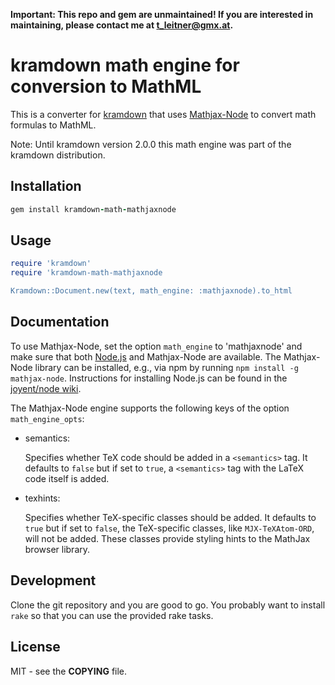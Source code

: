 **Important: This repo and gem are unmaintained! If you are interested in
maintaining, please contact me at <t_leitner@gmx.at>.**

# kramdown math engine for conversion to MathML

This is a converter for [kramdown](https://kramdown.gettalong.org) that uses
[Mathjax-Node](https://github.com/mathjax/MathJax-node) to convert math
formulas to MathML.

Note: Until kramdown version 2.0.0 this math engine was part of the kramdown
distribution.


## Installation

~~~ruby
gem install kramdown-math-mathjaxnode
~~~


## Usage

~~~ruby
require 'kramdown'
require 'kramdown-math-mathjaxnode

Kramdown::Document.new(text, math_engine: :mathjaxnode).to_html
~~~


## Documentation

To use Mathjax-Node, set the option `math_engine` to 'mathjaxnode' and make sure that both
[Node.js](https://nodejs.org/) and Mathjax-Node are available. The Mathjax-Node library can be
installed, e.g., via npm by running `npm install -g mathjax-node`. Instructions for installing
Node.js can be found in the [joyent/node wiki](https://github.com/joyent/node/wiki/Installation).

The Mathjax-Node engine supports the following keys of the option `math_engine_opts`:

* semantics:

  Specifies whether TeX code should be added in a `<semantics>` tag. It defaults to `false` but if
  set to `true`, a `<semantics>` tag with the LaTeX code itself is added.

* texhints:

  Specifies whether TeX-specific classes should be added. It defaults to `true` but if set to
  `false`, the TeX-specific classes, like `MJX-TeXAtom-ORD`, will not be added. These classes
  provide styling hints to the MathJax browser library.


## Development

Clone the git repository and you are good to go. You probably want to install
`rake` so that you can use the provided rake tasks.


## License

MIT - see the **COPYING** file.
